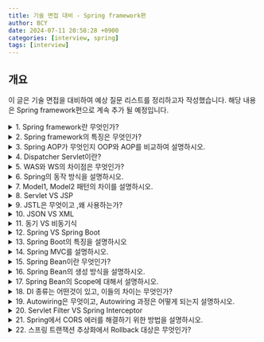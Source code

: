 ```yaml
---
title: 기술 면접 대비 - Spring framework편
author: BCY
date: 2024-07-11 20:58:28 +0900
categories: [interview, spring]
tags: [interview]
---
```

## 개요
이 글은 기술 면접을 대비하여 예상 질문 리스트를 정리하고자 작성했습니다.
해당 내용은 Spring framework편으로 계속 추가 될 예정입니다.

<details>
	<summary>1. Spring framework란 무엇인가?</summary>
	<ul>
		<li>Java EE 개발을 편리하게 해주는 경량급 오픈소스 애플리케이션 프레임워크</li>
		<li>동적인 웹 사이트 개발하기 위한 여러 가지 서비스를 제공</li>
		<li>대한민국 공공기관의 웹 서비스 개발 시 사용을 권장하고 있는 전자정부 표준프레임워크의 기반 기술</li>
	</ul>
</details>

<details>
	<summary>2. Spring framework의 특징은 무엇인가?</summary>
	<ul>
		<li>DI(Dependency Injection) - 의존성 주입: 설정 파일이나 어노테이션을 통해 객체간의 의존 관계를 설정하여 개발자가 직접 의존하는 객체를 생성할 필요없음</li>
		<li>Spring AOP(Aspect Oriented Programming) - 관점 지향 프로그래밍: 트랜잭션, 로깅, 보안 등 여러 모듈, 여러 계층에서 공통으로 필요로 하는 기능의 경우 해당 기능을 분리해 관리</li>
		<li>POJO(Plain Old Java Object)
			<ul>
				<li>다른 클래스나 인터페이스를 상속/implements 받아 메서드가 추가된 클래스가 아닌 getter, setter 같이 기본적인 기능만 가진 자바 객체</li>
			</ul>
		</li>
		<li>IOC(Inversion of Control) - 제어 반전
			<ul>
				<li>컨트롤의 제어권이 개발자가 아니라 프레임워크에 있다는 뜻</li>
				<li>객체의 생성부터 Life Cycle을 관리하고 제어해주는 것</li>
				<li>제어권이 스프링 프레임워크로 넘어오게 되면서 DI(의존성 주입), AOP(관점 지향 프로그래밍) 등을 가능하게함</li>
			</ul>
		</li>
	</ul>
</details>

<details>
	<summary>3. Spring AOP가 무엇인지 OOP와 AOP를 비교하여 설명하시오.</summary>
	<ul>
		<li>AOP(Aspect Oriented Programming): 관점 지향 프로그래밍</li>
		<li>애플리케이션의 핵심적인 기능과 부가적인 기능을 분리해 Aspect라는 모듈로 만들어 설계하고 개발하는 방법</li>
		<li>OOP(Object Oriented Programming): 객체 지향 프로그래밍</li>
		<li>OOP와 AOP는 서로 상반되는 개념은 아니며 오히려 OOP를 더욱 OOP답게 사용할 수 있도록 하는 것이 AOP</li>
		<li>AOP 등장 사유
			<ul>
				<li>공통적 기능을 모든 모듈에 적용하기 위한 방법으로 상속을 이용하는데 Java에서는 다중 상속이 불가능</li>
				<li>기능 구현 부분에서 핵심 코드와 공통 기능 코드가 섞여있어서 보기에도 불편하고, 효율성이 떨어짐</li>
			</ul>
		</li>
	</ul>
</details>

<details>
	<summary>4. Dispatcher Servlet이란?</summary>
	<ul>
		<li>톰캣과 같은 서블릿 컨테이너를 통해 들어오는 모든 요청을 제일 앞에서 받는 프론트 컨트롤러</li>
		<li>Dispatcher Servlet은 공통된 작업을 처리한 후에, 적절한 세부 컨트롤러로 작업을 위임해줌. 그리고 각각의 세부 컨트롤러는 처리할 부분을 처리하고 반환할 view를 Dispatcher Servlet에 넘김</li>
	</ul>
</details>

<details>
	<summary>5. WAS와 WS의 차이점은 무엇인가?</summary>
	<ul>
		<li>WAS(Web Application Server) : 비즈니스 로직을 넣을 수 있음 (Tomcat, PHP, ASP, Net 등)</li>
		<li>WS(Web Server) : 비즈니스 로직을 넣을 수 없음 (Nginx, Apache 등)</li>
	</ul>
</details>

<details>
	<summary>6. Spring의 동작 방식을 설명하시오.</summary>
	<ul>
		<li>DispatcherServlet이 브라우저로부터 요청을 받음</li>
		<li>DispatcherServlet은 요청된 URL을 HandlerMapping 객체에 넘기고, 호출해야 할 Controller 메소드(핸들러) 정보를 얻음</li>
		<li>DispatcherServlet이 HandlerAdapter 객체를 가져옴 </li>
		<li>HandlerAdapter 객체의 메소드를 실행  </li>
		<li>Controller 객체는 비즈니스 로직을 처리하고, 그 결과를 바탕으로 뷰(ex. JSP)에 전달할 객체를 Model 객체에 저장, DispatcherServlet에게 view name을 리턴</li>
		<li>DispatcherServlet은 view name을 Viewresolver에게 전달하여 View 객체를 얻음</li>
		<li>DispatcherServlet은 View 객체에 화면 표시를 의뢰</li>
		<li>View 객체는 해당하는 뷰(ex. JSP, Thymeleaf)를 호출하며, View는 Model 객체에서 화면 표시에 필요한 객체를 가져와 화면 표시를 처리함</li>
	</ul>
</details>

<details>
	<summary>7. Model1, Model2 패턴의 차이를 설명하시오.</summary>
	<ul>
		<li>Model1: View와 로직을 모두 JSP페이지 하나에서 처리하는 구조</li>
		<li>Model2 : JSP, Servlet, 그리고 로직을 위한 Class가 나뉘어 브라우저 요청을 함</li>
	</ul>
</details>

<details>
	<summary>8. Servlet VS JSP</summary>
	<ul>
		<li>Servlet
			<ul>
				<li>자바 언어로 웹 개발을 위해 만들어진 것</li>
				<li>Container가 이해할 수 있게 구성된 순수 자바 코드로만 이루어진 것</li>
			</ul>
		</li>
		<li>JSP
			<ul>
				<li>html기반에 JAVA코드를 블록화하여 삽입한 것</li>
				<li>Servlet을 좀 더 쉽게 접근할 수 있도록 만들어 진 것</li>
			</ul>
		</li>
	</ul>
</details>

<details>
	<summary>9. JSTL은 무엇이고 ,왜 사용하는가?</summary>
	<ul>
		<li>JSP 표준 태그 라이브러리의 약어로써, 자신만의 태그를 추가할 수 있는 기능을 제공함</li>
		<li>주로 JSTL의 core에서 c를 사용하여 'c:if', 'c:forEach' 등으로 사용함</li>
	</ul>
</details>

<details>
	<summary>10. JSON VS XML</summary>
	<ul>
		<li>JSON
			<ul>
				<li>JSON은 경량의 DATA-교환 형식, 데이터를 저장하고 전달하는 메타언어</li>
				<li>Javascript에서 객체를 만들 때 사용하는 표현식을 의미</li>
				<li>장점: JSON은 문자열을 전송받은 후에 해당 문자열을 바로 파싱하므로, XML보다 빠른 속도를 가지고 있음</li>
				<li>단점: JSON은 개발자가 문자열 데이터의 무결성을 검증이 필요</li>
			</ul>
		</li>
		<li>XML
			<ul>
				<li>XML은 HTML과 매우 비슷한 문자 기반의 마크업 언어(text-based markup language)</li>
				<li>장점 : 스키마를 사용하여 데이터의 무결성을 검증할 수 있음</li>
				<li>단점 : XML은 배열을 사용할 수 없고 (JSON은 배열 사용 가능), 데이터를 읽고 쓰는 것이 JSON 대비 느림</li>
			</ul>
		</li>
	</ul>
</details>

<details>
	<summary>11. 동기 VS 비동기식</summary>
	<ul>
		<li>동기식: 요청과 결과가 동시에 이루어지는 것. 설계가 간단하지만 결과가 주어질 때까지 아무것도 못하고 대기해야 하므로 비동기식 보다 비효율적임</li>
		<li>비동기식: 요청과 결과가 동시에 이루어지지 않는 것. 하나의 요청을 처리하는 동안 다른 요청도 처리가능. 동기보다 복잡하고 결과가 주어지는데 시간이 걸리더라도 그동안 다른 작업을 할 수 있으므로 자원을 효율적으로 사용할 수 있음</li>
	</ul>
</details>

<details>
	<summary>12. Spring VS Spring Boot</summary>
	<ul>
		<li>SpringBoot는 Spring Framework에서 사용하는 프로젝트를 간편하게 셋업할 수 있는 서브 프로젝트</li>
		<li>독립 컨테이너에서 동작할 수 있기 때문에 embedded tomcat이 자동으로 실행됨</li>
		<li>starter을 통한 dependency 자동화: starter가 대부분의 dependency를 관리하여 version 관리를 도움</li>
		<li>XML설정을 하지 않아도 됨</li>
		<li>jar file을 이용해 자바 옵션만으로 손쉽게 배포가 가능</li>
		<li>Spring Actuator를 이용한 애플리케이션의 모니터링과 관리를 제공함</li>
	</ul>
</details>

<details>
	<summary>13. Spring Boot의 특징을 설명하시오</summary>
	<ul>
		<li>애플리케이션을 신속하게 세팅할 수 있음</li>
		<li>추가 WAS 설치 없이 embedded tomcat으로 실행함</li>
		<li>번거로운 개발 세팅을 대신 해줌</li>
	</ul>
</details>

<details>
	<summary>14. Spring MVC를 설명하시오.</summary>
	<ul>
		<li>웹 애플리케이션 개발을 위한 MVC 패턴 기반의 웹 프레임워크</li>
		<li>Spring MVC는 애플리케이션의 구성요소를 Model, View, Controller로 분리함</li>
		<li>Spring MVC 컴포넌트
			<ul>
				<li>Dispatcher Servlet: 어플리케이션으로 들어오는 모든 Request를 받는 관문. Request를 실제로 처리할 Controller에게 전달하고 그 결과값을 받아서 View에게 전달하여 적절한 응답등 생성할 수 있도록 흐름을 제어</li>
				<li>Handler Mapping: Request URL 각각을 어떤 Controller가 실제로 처리할 것인지 찾아주는 역할</li>
				<li>Controller: Request를 직접 처리한 후 그 결과를 다시 DispatcherServlet 에게 돌려줌</li>
				<li>ViewResolver: View 관련 정보를 갖고 실제 View를 찾아주는 역할</li>
				<li>View: Controller가 처리한 결과값을 보여줄 View를 생성</li>
			</ul>
		</li>
	</ul>
</details>

<details>
	<summary>15. Spring Bean이란 무엇인가?</summary>
	<ul>
		<li>Spring IoC Container가 관리하는 자바 객체</li>
		<li>Spring Bean Container에 존재하는 객체</li>
		<li>Spring IoC Container에 의해 인스턴스화, 관리, 생성됨</li>
		<li>Bean Container는 의존성 주입을 통해 Bean 객체를 사용할 수 있도록 해줌</li>
	</ul>
</details>

<details>
	<summary>16. Spring Bean의 생성 방식을 설명하시오.</summary>
	<ul>
		<li>Component Scanning
			<ul>
				<li>@ComponentScan, @Component Annotation을 사용해서 Bean을 등록하는 방법
					<ul>
						<li>@ComponentScan: @Component가 부여된 Class를 찾아 자동으로 Bean으로 등록해주는 역할</li>
						<li>@Component: 실제로 찾아서 Bean으로 등록할 Class를 의미</li>
					</ul>
				</li>
			</ul>
		</li>
		<li>Configuration
			<ul>
				<li>@Configuration 사용, @Bean 정의
					<ul>
						<li>Java class에서 @Configuration을 사용해서 직접 @Bean을 등록해주는 방법</li>
						<li>@Bean Annotation을 사용해 직접 Bean을 정의하면 자동으로 Bean으로 등록됨</li>
					</ul>
				</li>
				<li>XML 파일에 설정: XML 파일에 직접 Bean을 등록하여 Application의 Bean을 설정하는 방법</li>
			</ul>
		</li>
	</ul>
</details>

<details>
	<summary>17. Spring Bean의 Scope에 대해서 설명하시오.</summary>
	<ul>
		<li>Spring은 기본적으로 모든 Bean을 Singleton(어떤 Class가 최초 한번만 메모리를 할당하고(Static) 그 메모리에 객체를 만들어 사용하는 디자인 패턴)으로 생성하여 관리함</li>
		<li>Singleton Bean은 Spring Container에서 한 번 생성 후, Container가 사라질 때 Bean도 제거</li>
		<li>생성된 하나의 Instance는 Single Beans Cache에 저장되고, 해당 Bean에 대한 요청과 참조가 있으면 캐시된 객체를 반환</li>
		<li>하나만 생성되기 때문에 동일한 것을 참조</li>
		<li>기본적으로 모든 Bean은 Scope가 명시적으로 지정되지 않으면 Singleton</li>
		<li>구체적으로는 Application 구동 시 JVM 안에서 스프링이 Bean마다 하나의 객체를 생성하는 것을 의미함</li>
		<li>그래서 Spring을 통해서 Bean을 주입 받으면 언제나 주입받은 Bean은 동일한 객체라는 가정하에서 개발함</li>
	</ul>
</details>

<details>
	<summary>18. DI 종류는 어떤것이 있고, 이들의 차이는 무엇인가?</summary>
	<ul>
		<li>Setter Injection
			<ul>
				<li>Setter 메소드를 통한 의존성 주입</li>
				<li>의존성을 입력받는 Setter 메서드를 만들고 이를 통해 의존성 주입</li>
			</ul>
		</li>
		<li>Constructor Injection
			<ul>
				<li>생성자를 통한 의존성 주입</li>
				<li>필요한 의존성을 포함하는 클래스의 생성자를 만들고 이를 통해 의존성을 주입</li>
			</ul>
		</li>
		<li> Method Injection
			<ul>
				<li>일반 메소드를 이용한 의존성 주입</li>
				<li>의존성을 입력 받는 일반 메서드를 만들고 이를 통해 의존성을 주입</li>
			</ul>
		</li>
	</ul>
</details>

<details>
	<summary>19. Autowiring은 무엇이고, Autowiring 과정은 어떻게 되는지 설명하시오.</summary>
	<ul>
		<li>@Autowired: 의존관계 주입(DI)을 할 때 사용하는 어노테이션(Annotation)이며, 의존 객체의 타입에 해당하는 빈(Bean)을 찾아 주입하는 역할</li>
		<li>과정
			<ul>
				<li>컨테이너에서 타입(인터페이스 또는 오브젝트)을 이용해 의존 대상 객체를 검색</li>
				<li>할당할 수 있는 빈 객체를 찾아 주입</li>
			</ul>
		</li>
	</ul>
</details>

<details>
	<summary>20. Servlet Filter VS Spring Interceptor</summary>
	<ul>
		<li>Servlet Filter
			<ul>
				<li>관리 컨테이너: 웹 컨테이너</li>
				<li>Request/Response 조작 가능 여부: O</li>
				<li>스프링과 무관하게 전역적으로 처리해야 하는 작업들을 수행</li>
				<li>용도
					<ul>
						<li>공통된 보안 및 인증/인가 관련 작업</li>
						<li>모든 요청에 대한 로깅 또는 감사</li>
						<li>이미지/데이터 압축 및 문자열 인코딩</li>
						<li>Spring과 분리되어야 하는 기능</li>
					</ul>
				</li>
			</ul>
		</li>
		<li>Spring Interceptor
			<ul>
				<li>관리 컨테이너: 스프링 컨테이너</li>
				<li>Request/Response 조작 가능 여부: X</li>
				<li>클라이언트의 요청과 관련되어 전역적으로 처리해야 하는 작업들을 처리</li>
				<li>용도
					<ul>
						<li>세부적인 보안 및 인증/인가 공통 작업</li>
						<li>API 호출에 대한 로깅 또는 감사</li>
						<li>Controller로 넘겨주는 정보(데이터)의 가공</li>
					</ul>
				</li>
			</ul>
		</li>
	</ul>
</details>

<details>
	<summary>21. Spring에서 CORS 에러를 해결하기 위한 방법을 설명하시오.</summary>
	<ul>
		<li>CorsFilter 생성
			<ul>
				<li>Access-Control 을 확인할 수 있도록 커스텀 Filter 를 생성</li>
				<li>@Component 이라는 어노테이션을 추가하고, Filter 인터페이스를 구현하여 Override</li>
				<li>Filter 는 꼭 javax.servlet 의 Filter를 사용해야함</li>
			</ul>
		</li>
		<li>CrossOrigin 어노테이션 사용
			<ul>
				<li>컨트롤러에서 특정 메서드 혹은 컨트롤러 상단부에 @CrossOrigin 만 추가
					<ul>
						<li>컨트롤러 클래스 단에서 설정</li>
						<li>메서드 단에서 설정</li>
					</ul>
				</li>
				<li>단점: 컨트롤러가 많을 수록 설정해야하는 어노테이션이 많아진다는 것</li>
			</ul>
		</li>
		<li>WebMvcConfigurer 에서 설정
			<ul>
				<li>main 함수에서 Bean 으로 Configurer 를 추가</li>
				<li>@Configuration 을 허용한 클래스에서 등록을 할 수도 있음</li>
			</ul>
		</li>
	</ul>
</details>

<details>
	<summary>22. 스프링 트랜잭션 추상화에서 Rollback 대상은 무엇인가?</summary>
	스프링 트랜잭션 추상화에서 Rollback 대상은 UncheckedException
</details>
